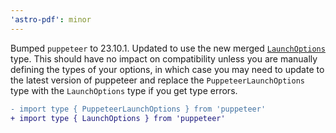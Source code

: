 ```yaml
---
'astro-pdf': minor
---
```


Bumped `puppeteer` to 23.10.1. Updated to use the new merged [`LaunchOptions`](https://pptr.dev/api/puppeteer.launchoptions) type. This should have no impact on compatibility unless you are manually defining the types of your options, in which case you may need to update to the latest version of puppeteer and replace the `PuppeteerLaunchOptions` type with the `LaunchOptions` type if you get type errors.

```diff
- import type { PuppeteerLaunchOptions } from 'puppeteer'
+ import type { LaunchOptions } from 'puppeteer'
```
